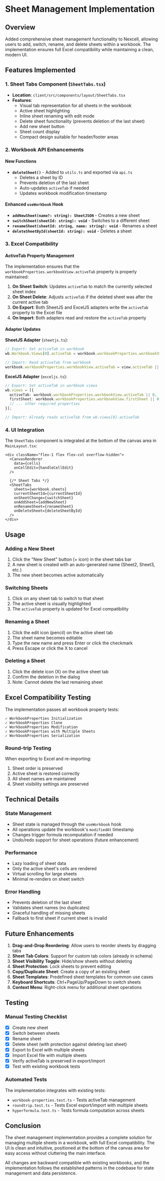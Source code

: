 # Sheet Management Implementation

## Overview
Added comprehensive sheet management functionality to Nexcell, allowing users to add, switch, rename, and delete sheets within a workbook. The implementation ensures full Excel compatibility while maintaining a clean, modern UI.

## Features Implemented

### 1. Sheet Tabs Component (`SheetTabs.tsx`)
- **Location**: `client/src/components/layout/SheetTabs.tsx`
- **Features**:
  - Visual tab representation for all sheets in the workbook
  - Active sheet highlighting
  - Inline sheet renaming with edit mode
  - Delete sheet functionality (prevents deletion of the last sheet)
  - Add new sheet button
  - Sheet count display
  - Compact design suitable for header/footer areas

### 2. Workbook API Enhancements

#### New Functions
- **`deleteSheet()`** - Added to `utils.ts` and exported via `api.ts`
  - Deletes a sheet by ID
  - Prevents deletion of the last sheet
  - Auto-updates `activeTab` if needed
  - Updates workbook modification timestamp

#### Enhanced `useWorkbook` Hook
- **`addNewSheet(name?: string): SheetJSON`** - Creates a new sheet
- **`switchSheet(sheetId: string): void`** - Switches to a different sheet
- **`renameSheet(sheetId: string, name: string): void`** - Renames a sheet
- **`deleteSheetById(sheetId: string): void`** - Deletes a sheet

### 3. Excel Compatibility

#### ActiveTab Property Management
The implementation ensures that the `workbookProperties.workbookView.activeTab` property is properly maintained:

1. **On Sheet Switch**: Updates `activeTab` to match the currently selected sheet index
2. **On Sheet Delete**: Adjusts `activeTab` if the deleted sheet was after the current active tab
3. **On Export**: Both SheetJS and ExcelJS adapters write the `activeTab` property to the Excel file
4. **On Import**: Both adapters read and restore the `activeTab` property

#### Adapter Updates

**SheetJS Adapter** (`sheetjs.ts`):
```typescript
// Export: Set activeTab in workbook
wb.Workbook.Views[0].activeTab = workbook.workbookProperties.workbookView.activeTab || 0;

// Import: Read activeTab from workbook
workbook.workbookProperties.workbookView.activeTab = view.activeTab || 0;
```

**ExcelJS Adapter** (`exceljs.ts`):
```typescript
// Export: Set activeTab in workbook views
wb.views = [{
  activeTab: workbook.workbookProperties.workbookView.activeTab || 0,
  firstSheet: workbook.workbookProperties.workbookView.firstSheet || 0,
  // ... other required properties
}];

// Import: Already reads activeTab from wb.views[0].activeTab
```

### 4. UI Integration

The `SheetTabs` component is integrated at the bottom of the canvas area in `MainLayout.tsx`:

```tsx
<div className="flex-1 flex flex-col overflow-hidden">
  <CanvasRenderer 
    data={cells}
    onCellEdit={handleCellEdit}
  />
  
  {/* Sheet Tabs */}
  <SheetTabs
    sheets={workbook.sheets}
    currentSheetId={currentSheetId}
    onSheetChange={switchSheet}
    onAddSheet={addNewSheet}
    onRenameSheet={renameSheet}
    onDeleteSheet={deleteSheetById}
  />
</div>
```

## Usage

### Adding a New Sheet
1. Click the "New Sheet" button (+ icon) in the sheet tabs bar
2. A new sheet is created with an auto-generated name (Sheet2, Sheet3, etc.)
3. The new sheet becomes active automatically

### Switching Sheets
1. Click on any sheet tab to switch to that sheet
2. The active sheet is visually highlighted
3. The `activeTab` property is updated for Excel compatibility

### Renaming a Sheet
1. Click the edit icon (pencil) on the active sheet tab
2. The sheet name becomes editable
3. Type the new name and press Enter or click the checkmark
4. Press Escape or click the X to cancel

### Deleting a Sheet
1. Click the delete icon (X) on the active sheet tab
2. Confirm the deletion in the dialog
3. Note: Cannot delete the last remaining sheet

## Excel Compatibility Testing

The implementation passes all workbook property tests:

```
✓ WorkbookProperties Initialization
✓ WorkbookProperties Clone
✓ WorkbookProperties Modification
✓ WorkbookProperties with Multiple Sheets
✓ WorkbookProperties Serialization
```

### Round-trip Testing
When exporting to Excel and re-importing:
1. Sheet order is preserved
2. Active sheet is restored correctly
3. All sheet names are maintained
4. Sheet visibility settings are preserved

## Technical Details

### State Management
- Sheet state is managed through the `useWorkbook` hook
- All operations update the workbook's `modifiedAt` timestamp
- Changes trigger formula recomputation if needed
- Undo/redo support for sheet operations (future enhancement)

### Performance
- Lazy loading of sheet data
- Only the active sheet's cells are rendered
- Virtual scrolling for large sheets
- Minimal re-renders on sheet switch

### Error Handling
- Prevents deletion of the last sheet
- Validates sheet names (no duplicates)
- Graceful handling of missing sheets
- Fallback to first sheet if current sheet is invalid

## Future Enhancements

1. **Drag-and-Drop Reordering**: Allow users to reorder sheets by dragging tabs
2. **Sheet Tab Colors**: Support for custom tab colors (already in schema)
3. **Sheet Visibility Toggle**: Hide/show sheets without deleting
4. **Sheet Protection**: Lock sheets to prevent editing
5. **Copy/Duplicate Sheet**: Create a copy of an existing sheet
6. **Sheet Templates**: Predefined sheet templates for common use cases
7. **Keyboard Shortcuts**: Ctrl+PageUp/PageDown to switch sheets
8. **Context Menu**: Right-click menu for additional sheet operations

## Testing

### Manual Testing Checklist
- [x] Create new sheet
- [x] Switch between sheets
- [x] Rename sheet
- [x] Delete sheet (with protection against deleting last sheet)
- [x] Export to Excel with multiple sheets
- [x] Import Excel file with multiple sheets
- [x] Verify activeTab is preserved in export/import
- [x] Test with existing workbook tests

### Automated Tests
The implementation integrates with existing tests:
- `workbook-properties.test.ts` - Tests activeTab management
- `roundtrip.test.ts` - Tests Excel export/import with multiple sheets
- `hyperformula.test.ts` - Tests formula computation across sheets

## Conclusion

The sheet management implementation provides a complete solution for managing multiple sheets in a workbook, with full Excel compatibility. The UI is clean and intuitive, positioned at the bottom of the canvas area for easy access without cluttering the main interface.

All changes are backward compatible with existing workbooks, and the implementation follows the established patterns in the codebase for state management and data persistence.
